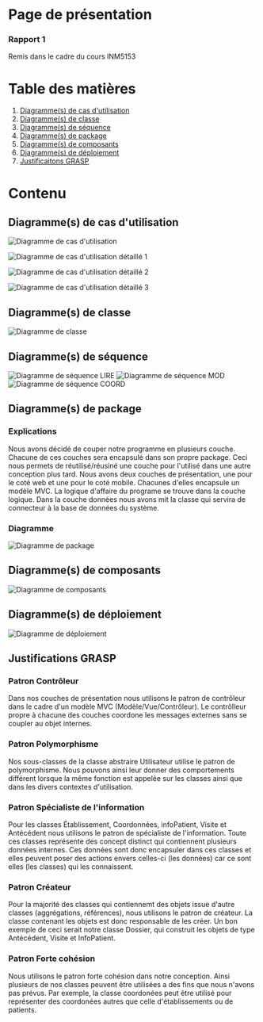 # Page de présentation

### Rapport 1
Remis dans le cadre du cours INM5153

# Table des matières
1. [Diagramme(s) de cas d'utilisation](#cas)
2. [Diagramme(s) de classe](#classe)
3. [Diagramme(s) de séquence](#sequence)
4. [Diagramme(s) de package](#package)
5. [Diagramme(s) de composants](#comp)
6. [Diagramme(s) de déploiement](#dep)
6. [Justificaitons GRASP](#grasp)

# Contenu

## Diagramme(s) de cas d'utilisation <a name="cas"></a>
![Diagramme de cas d'utilisation](/diagrammes/CAS.png "Diagramme de cas d'utilisation")


![Diagramme de cas d'utilisation détaillé 1](/diagrammes/CU1.png "Diagramme de cas d'utilisation détaillé 1")


![Diagramme de cas d'utilisation détaillé 2](/diagrammes/CU2.png "Diagramme de cas d'utilisation détaillé 2")


![Diagramme de cas d'utilisation détaillé 3](/diagrammes/CU3.png "Diagramme de cas d'utilisation détaillé 3")


## Diagramme(s) de classe <a name="classe"></a>
![Diagramme de classe](/diagrammes/CLASSE.png "Diagramme de classe")


## Diagramme(s) de séquence <a name="sequence"></a>
![Diagramme de séquence LIRE](/diagrammes/SEQLIRE.png "Diagramme de séquence LIRE")
![Diagramme de séquence MOD](/diagrammes/SEQMOD.png "Diagramme de séquence MOD")
![Diagramme de séquence COORD](/diagrammes/SEQCOORD.png "Diagramme de séquence COORD")


## Diagramme(s) de package <a name="package"></a>

### Explications

Nous avons décidé de couper notre programme en plusieurs couche. Chacune de ces couches
sera encapsulé dans son propre package. Ceci nous permets de réutilisé/réusiné une couche
pour l'utilisé dans une autre conception plus tard. Nous avons deux couches de présentation, une
pour le coté web et une pour le coté mobile. Chacunes d'elles encapsule un modèle MVC. La logique 
d'affaire du programe se trouve dans la couche logique. Dans la couche données nous avons mit la classe
qui servira de connecteur à la base de données du système.

### Diagramme
![Diagramme de package](/diagrammes/PACK.png "Diagramme de package")


## Diagramme(s) de composants <a name="comp"></a>
![Diagramme de composants](/diagrammes/COMP.png "Diagramme de composants")


## Diagramme(s) de déploiement <a name="dep"></a>
![Diagramme de déploiement](/diagrammes/DEP.png "Diagramme de déploiement")

## Justifications GRASP <a name="grasp"></a>

### Patron Contrôleur

Dans nos couches de présentation nous utilisons le patron de contrôleur dans le cadre
d'un modèle MVC (Modèle/Vue/Contrôleur). Le contrôlleur propre à chacune des couches
coordone les messages externes sans se coupler au objet internes.

### Patron Polymorphisme

Nos sous-classes de la classe abstraire Utilisateur utilise le patron de polymorphisme. Nous 
pouvons ainsi leur donner des comportements différent lorsque la même fonction est appelée sur les
classes ainsi que dans les divers contextes d'utilisation.

### Patron Spécialiste de l'information

Pour les classes Établissement, Coordonnées, infoPatient, Visite et Antécédent nous utilisons le
patron de spécialiste de l'information. Toute ces classes représente des concept distinct qui 
contiennent plusieurs données internes. Ces données sont donc encapsuler dans ces classes et elles
peuvent poser des actions envers celles-ci (les données) car ce sont elles (les classes) qui 
les connaissent.

### Patron Créateur

Pour la majorité des classes qui contiennemt des objets issue d'autre classes 
(aggrégations, références), nous utilisons le patron de créateur. La classe contenant les objets
est donc responsable de les créer. Un bon exemple de ceci serait notre classe Dossier, qui construit les objets de type Antécédent, Visite et InfoPatient.

### Patron Forte cohésion

Nous utilisons le patron forte cohésion dans notre conception. Ainsi plusieurs de nos classes
peuvent être utilisées a des fins que nous n'avons pas prévus. Par exemple, la classe coordonées
peut être utilisé pour représenter des coordonées autres que celle d'établissements ou de patients.
